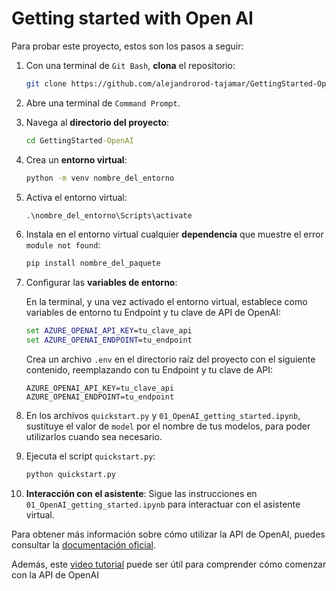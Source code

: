 # Getting started with Open AI

Para probar este proyecto, estos son los pasos a seguir:

1. Con una terminal de `Git Bash`, **clona** el repositorio:
   
   ```bash
   git clone https://github.com/alejandrorod-tajamar/GettingStarted-OpenAI.git
   ```
   
2. Abre una terminal de `Command Prompt`.
   
3. Navega al **directorio del proyecto**:
   
   ```cmd
   cd GettingStarted-OpenAI
   ```

4. Crea un **entorno virtual**:

   ```cmd
   python -m venv nombre_del_entorno
   ```

5. Activa el entorno virtual:

   ```cmd
   .\nombre_del_entorno\Scripts\activate
   ```

6. Instala en el entorno virtual cualquier **dependencia** que muestre el error `module not found`:

   ```cmd
   pip install nombre_del_paquete
   ```

7. Configurar las **variables de entorno**:

   En la terminal, y una vez activado el entorno virtual, establece como variables de entorno tu Endpoint y tu clave de API de OpenAI:

   ```cmd
   set AZURE_OPENAI_API_KEY=tu_clave_api
   set AZURE_OPENAI_ENDPOINT=tu_endpoint
   ```

   Crea un archivo `.env` en el directorio raíz del proyecto con el siguiente contenido, reemplazando con tu Endpoint y tu clave de API:

   ```.env
   AZURE_OPENAI_API_KEY=tu_clave_api
   AZURE_OPENAI_ENDPOINT=tu_endpoint
   ```

9. En los archivos `quickstart.py` y `01_OpenAI_getting_started.ipynb`, sustituye el valor de `model` por el nombre de tus modelos, para poder utilizarlos cuando sea necesario.

10. Ejecuta el script `quickstart.py`:

    ```cmd
    python quickstart.py
    ```

11. **Interacción con el asistente**: Sigue las instrucciones en `01_OpenAI_getting_started.ipynb` para interactuar con el asistente virtual.

Para obtener más información sobre cómo utilizar la API de OpenAI, puedes consultar la [documentación oficial](https://platform.openai.com/docs/quickstart).

Además, este [video tutorial](https://www.youtube.com/watch?v=Zb5Nylziu6E) puede ser útil para comprender cómo comenzar con la API de OpenAI
